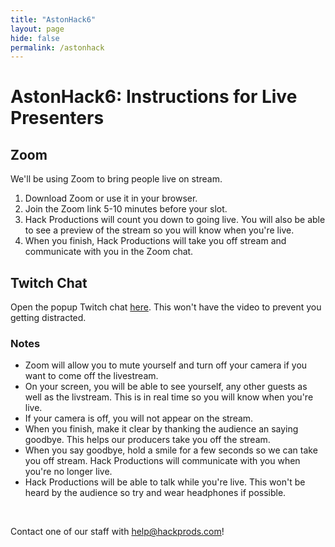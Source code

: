 ```yaml
---
title: "AstonHack6"
layout: page
hide: false
permalink: /astonhack
---
```


# AstonHack6: Instructions for Live Presenters

## Zoom

We'll be using Zoom to bring people live on stream.

1. Download Zoom or use it in your browser.
2. Join the Zoom link 5-10 minutes before your slot.
3. Hack Productions will count you down to going live. You will also be able to see a preview of the stream so you will know when you're live.
4. When you finish, Hack Productions will take you off stream and communicate with you in the Zoom chat.

## Twitch Chat

Open the popup Twitch chat [here](https://www.twitch.tv/popout/hackathonsuk/chat). This won't have the video to prevent you getting distracted.

### Notes

- Zoom will allow you to mute yourself and turn off your camera if you want to come off the livestream.
- On your screen, you will be able to see yourself, any other guests as well as the livstream. This is in real time so you will know when you're live.
- If your camera is off, you will not appear on the stream.
- When you finish, make it clear by thanking the audience an saying goodbye. This helps our producers take you off the stream.
- When you say goodbye, hold a smile for a few seconds so we can take you off stream. Hack Productions will communicate with you when you're no longer live.
- Hack Productions will be able to talk while you're live. This won't be heard by the audience so try and wear headphones if possible.

<br>

Contact one of our staff with [help@hackprods.com](mailto:help@hackprods.com)!

<br>